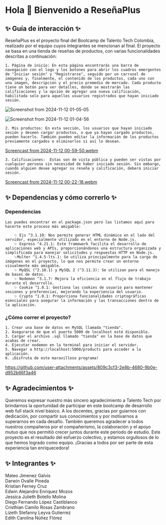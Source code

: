 # Hola 👋 Bienvenido a ReseñaPlus 

## ✨ Guía de interacción ✨
ReseñaPlus es el proyecto final del Bootcamp de Talento Tech Colombia, realizado por el equipo cuyos integrantes se mencionan al final. El proyecto se basa en una tienda de reseñas de productos, con varias funcionalidades descritas a continuación: 

    1. Página de inicio: En esta página encontrarás una barra de navegación con el logo y los botones para abrir los cuadros emergentes de "Iniciar sesión" y "Registrarse", seguido por un carrusel de imágenes y, finalmente, el contenido de los productos, cada uno con una imagen, descripción y el precio promedio de mercado. Cada producto tiene un botón para ver detalles, donde se mostrarán las calificaciones y la opción de agregar una nueva calificación, habilitada solo para aquellos usuarios registrados que hayan iniciado sesión.

![Screenshot from 2024-11-12 01-05-05](https://github.com/user-attachments/assets/8fabfc33-602e-436f-b77f-140b2ce8d2b2)

![Screenshot from 2024-11-12 01-04-56](https://github.com/user-attachments/assets/793ee179-f530-4cb8-b631-8fb5984b99be)



    2. Mis productos: En esta sección, los usuarios que hayan iniciado sesión y deseen cargar productos, o que ya hayan cargado productos, pueden hacerlo. También pueden editar la información de los productos previamente cargados o eliminarlos si así lo desean.
    
[Screencast from 2024-11-12 00-59-50.webm](https://github.com/user-attachments/assets/692d109f-e9e5-4ee2-8162-920d26e3aa55)

    3. Calificaciones:  Estas son de vista pública y pueden ser vistas por cualquier persona sin necesidad de haber iniciado sesión. Sin embargo, cuando alguien desee agregar su reseña y calificación, deberá iniciar sesión.
    
[Screencast from 2024-11-12 00-22-18.webm](https://github.com/user-attachments/assets/330437ae-0df8-476e-8913-a567004a57de)

## ✨ Dependencias y cómo correrlo ✨

### Dependencias

    Las puedes encontrar en el package.json pero las listamos aquí para hacerte este proceso más amigable:

        ✨ Ejs ^3.1.10: Nos permite generar HTML dinámico en el lado del servidor, especialmente utilizado en el entorno de Node.js.
        ✨ Express ^4.21.1: Este framework facilita el desarrollo de aplicaciones web y APIs, proporcionándonos una estructura organizada y simplificada para manejar solicitudes y respuestas HTTP en Node.js.
        ✨Multer ^1.4.5-lts.1: Se utiliza principalmente para la carga de imágenes en el proyecto, lo que nos permite crear un entorno visualmente más amigable.
        ✨ MyQSL (^2.18.1) y MySQL 2 (^3.11.3): Se utilizan para el manejo de bases de datos.
        ✨ Nodemon ^3.1.7: Mejora la eficiencia en el flujo de trabajo durante el desarrollo.
        ✨ Cookie ^1.0.1: Gestiona las cookies de usuario para mantener sesiones y preferencias, mejorando la experiencia del usuario.
        ✨ Crypto ^1.0.1: Proporciona funcionalidades criptográficas esenciales para asegurar la información y las transacciones dentro de la aplicación.
        
### ¿Cómo correr el proyecto?
    
    1. Crear una base de datos en MySQL llamada "tienda".
    2. Asegurarse de que el puerto 5000 de localhost esté disponible.
    3. Cargar el archivo .sql llamado "tienda" en la base de datos que acabas de crear.
    4. Ejecutar nodemon en la terminal para iniciar el servidor.
    5. Navegar a http://localhost:5000/products para acceder a la aplicación.
    6. ¡Disfruta de este maravilloso programa! 

https://github.com/user-attachments/assets/809c3cf3-2e8b-4680-9b0e-d952b66f3a46

## ✨ Agradecimientos ✨

Queremos expresar nuestro más sincero agradecimiento a Talento Tech por brindarnos la oportunidad de participar en este bootcamp de desarrollo web full stack nivel básico. A los docentes, gracias por guiarnos con dedicación, por compartir sus conocimientos y por motivarnos a superarnos en cada desafío. También queremos agradecer a todos nuestros compañeros por el compañerismo, la colaboración y el apoyo mutuo que nos permitió crecer juntos durante este periodo de estudio. Este proyecto es el resultado del esfuerzo colectivo, y estamos orgullosos de lo que hemos logrado como equipo. ¡Gracias a todos por ser parte de esta experiencia tan enriquecedora!

## ✨ Integrantes ✨
Mateo Jimenez Galvis</br>
Darwin Ovalle Pineda</br>
Kristian Ferney Cruz</br>
Edwin Alejandro Enriquez Mozos</br>
Jessica Julieth Botello Molina</br>
Diego Fernando López Castiblanco</br>
Cristhian Camilo Rosas Zambrano</br>
Lizeth Stefanny Leyva Gutierrez</br>
Edith Carolina Núñez Flórez</br>
